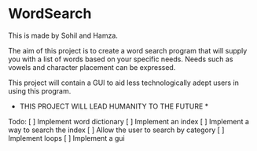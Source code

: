# WordSearch

This is made by Sohil and Hamza.

The aim of this project is to create a word search program that will supply you with a list of words based on your specific needs. Needs such as vowels and character placement can be expressed.

This project will contain a GUI to aid less technologically adept users in using this program.

* THIS PROJECT WILL LEAD HUMANITY TO THE FUTURE *

Todo:
[ ] Implement word dictionary
[ ] Implement an index
[ ] Implement a way to search the index
[ ] Allow the user to search by category
[ ] Implement loops
[ ] Implement a gui
